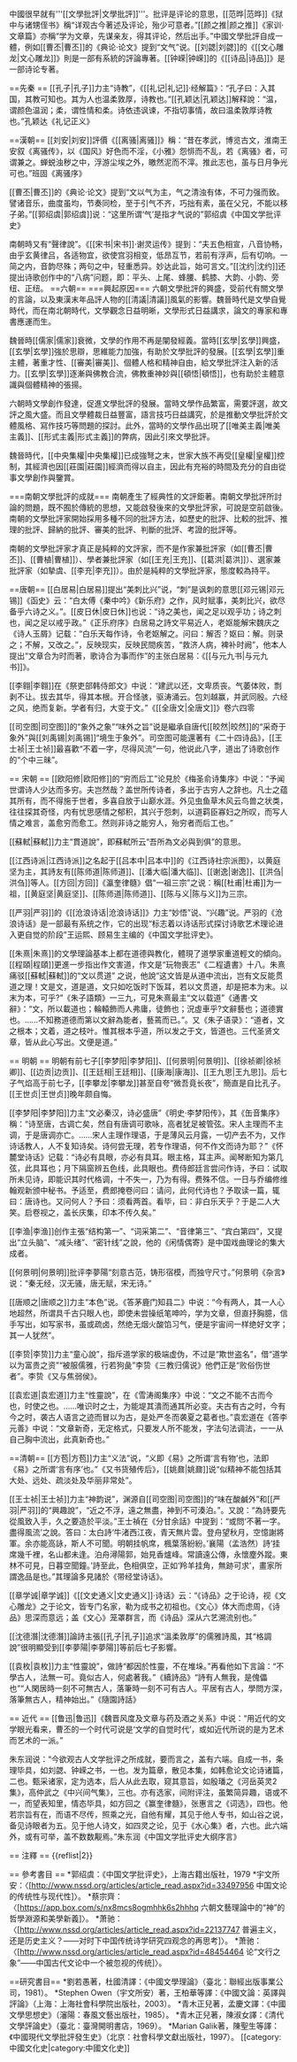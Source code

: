 中國很早就有'''[[文學批評|文學批評]]'''。批评是评论的意思，[[范晔|范晔]]《狱中与诸甥侄书》稱“详观古今著述及评论，殆少可意者。”[[颜之推|颜之推]]《家训·文章篇》亦稱“学为文章，先谋亲友，得其评论，然后出手。”中國文學批評自成一體，例如[[曹丕|曹丕]]的《典论·论文》提到“文气”说。[[刘勰|刘勰]]的《[[文心雕龙|文心雕龙]]》則是一部有系統的評論專著。[[钟嵘|钟嵘]]的《[[诗品|诗品]]》是一部诗论专著。

==先秦 ==
[[孔子|孔子]]力主“诗教”，《[[礼记|礼记]]·经解篇》：“孔子曰：入其国，其教可知也。其为人也温柔敦厚，诗教也。”[[孔颖达|孔颖达]]解释說：“温，谓颜色温润；柔，谓性情和柔。诗依违讽谏，不指切事情，故曰温柔敦厚诗教也。”<ref>孔颖达《礼记正义》</ref>

==漢朝==
[[刘安|刘安]]評價《[[离骚|离骚]]》稱：“昔在孝武，博览古文，淮南王安叙《离骚传》，以《国风》好色而不淫，《小雅》怨悱而不乱，若《离骚》者，可谓兼之。蝉蜕浊秽之中，浮游尘埃之外，皦然泥而不滓。推此志也，虽与日月争光可也。”<ref>班固《离骚序》</ref>

[[曹丕|曹丕]]的《典论·论文》提到“文以气为主，气之清浊有体，不可力强而致。譬诸音乐，曲度虽均，节奏同检，至于引气不齐，巧拙有素，虽在父兄，不能以移子弟。”[[郭绍虞|郭绍虞]]说：“这里所谓‘气’是指才气说的”<ref>郭绍虞《中国文学批评史》</ref>

南朝時又有“聲律說”。《[[宋书|宋书]]·谢灵运传》提到：“夫五色相宣，八音协畅，由乎玄黄律吕，各适物宜，欲使宫羽相变，低昂互节，若前有浮声，后有切响。一简之内，音韵尽殊；两句之中，轻重悉异。妙达此旨，始可言文。”[[沈约|沈约]]还提出诗歌创作中的“八病”问题，即：平头、上尾、蜂腰、鹤膝、大韵、小韵、旁纽、正纽。
==六朝==
===興起原因===
六朝文學批評的興盛，受前代有關文學的言論，以及東漢末年品評人物的[[清議|清議]]風氣的影響。魏晉時代是文學自覺時代，而在南北朝時代，文學觀念日益明晰，文學形式日益講求，論文的專家和專書應運而生。

魏晉時[[儒家|儒家]]衰微，文學的作用不再是闡發經義。當時[[玄學|玄學]]興盛，[[玄學|玄學]]強於思辯，思維能力加強，有助於文學批評的發展。[[玄學|玄學]]重主體，著重才性、[[審美|審美]]、個體人格和精神自由，給文學批評注入新的活力。[[玄學|玄學]]逐漸與佛教合流，佛教重神妙與[[頓悟|頓悟]]，也有助於主體意識與個體精神的張揚。

六朝時文學創作發達，促進文學批評的發展。當時文學作品繁富，需要評選，故文評之風大盛。而且文學體裁日益豐富，語言技巧日益講究，於是推動文學批評於文體風格、寫作技巧等問題的探討。此外，當時的文學作品出現了[[唯美主義|唯美主義]]、[[形式主義|形式主義]]的弊病，因此引來文學批評。

魏晉時代，[[中央集權|中央集權]]已成強弩之末，世家大族不再受[[皇權|皇權]]控制，其經濟也因[[莊園|莊園]]經濟而得以自主，因此有充裕的時間及充分的自由從事文學創作與鑒賞。

===南朝文學批評的成就===
南朝產生了經典性的文評鉅著。南朝文學批評所討論的問題，既不囿於傳統的思想，又能啟發後來的文學批評家，可說是空前啟後。南朝的文學批評家開始採用多種不同的批評方法，如歷史的批評、比較的批評、推理的批評、歸納的批評、審美的批評、判斷的批評、考證的批評等。

南朝的文學批評家才真正是純粹的文評家，而不是作家兼批評家（如[[曹丕|曹丕]]、[[曹植|曹植]]）、學者兼批評家（如[[王充|王充]]、[[葛洪|葛洪]]）、選家兼批評家（如摯虞、[[李充|李充]]）。由於是純粹的文學批評家，態度較為持平。

==唐朝==
[[白居易|白居易]]提出“美刺比兴”说，“刺”是讽刺的意思<ref>[[邓元锡|邓元锡]]《函史》云：“白太傅《秦中吟》《新乐府》之作，风时赋事，美刺比兴，欲尽备乎六诗之义。”</ref>。[[皮日休|皮日休]]也说：“诗之美也，闻之足以观乎功；诗之刺也，闻之足以戒乎政。”<ref>《正乐府序》</ref>白居易之詩文平易近人，老妪能解<ref>宋魏庆之《诗人玉屑》记载：“白乐天每作诗，令老妪解之。问曰：解否？妪曰：解。则录之；不解，又改之。”</ref>，反映现实，反映民間疾苦，“救济人病，裨补时阙”，他本人提出“文章合为时而著，歌诗合为事而作”的主张<ref>白居易：《[[与元九书|与元九书]]》</ref>。

[[李翱|李翱]]在《祭吏部韩侍郎文》中说：“建武以还，文卑质丧。气萎体败，剽剥不让。拔去其华，得其本根。开合怪骇，驱涛涌云。包刘越赢，并武同殷。六经之风，绝而复新。学者有归，大变于文。”<ref>《[[全唐文|全唐文]]》卷六四零</ref>

[[司空图|司空图]]的“象外之象”“味外之旨”说是繼承自唐代[[皎然|皎然]]的“采奇于象外”與[[刘禹锡|刘禹锡]]“境生于象外”。司空图可能還著有《二十四诗品》，[[王士祯|王士祯]]最喜歡“不着一字，尽得风流”一句，他说此八字，道出了诗歌创作的“个中三昧”。

== 宋朝 ==
[[欧阳修|欧阳修]]的“穷而后工”论見於《梅圣俞诗集序》中说：“予闻世谓诗人少达而多穷。夫岂然哉？盖世所传诗者，多出于古穷人之辞也。凡士之蕴其所有，而不得施于世者，多喜自放于山巅水涯。外见虫鱼草木风云鸟兽之状类，往往探其奇怪，内有忧思感情之郁积，其兴于怨刺，以道羁臣寡妇之所叹，而写人情之难言，盖愈穷而愈工。然则非诗之能穷人，殆穷者而后工也。”

[[蘇軾|蘇軾]]力主“貫道說”，即蘇軾所云“吾所為文必與到俱”的意思。

[[江西诗派|江西诗派]]之名起于[[吕本中|吕本中]]的《江西诗社宗派图》，以黄庭坚为主，其詩友有[[陈师道|陈师道]]、[[潘大临|潘大临]]、[[谢逸|谢逸]]、[[洪刍|洪刍]]等人。[[方回|方回]]《瀛奎律髓》倡“一祖三宗”之说：稱[[杜甫|杜甫]]为一祖，[[黄庭坚|黄庭坚]]、[[陈师道|陈师道]]、[[陈与义|陈与义]]为三宗。

[[严羽|严羽]]的《[[沧浪诗话|沧浪诗话]]》力主“妙悟”说、“兴趣”说。严羽的《沧浪诗话》是一部最有系统之作，它的出现“标志着以诗话形式探讨诗歌艺术理论进入更自觉的阶段”<ref>王运熙、顾易生主编的《中国文学批评史》</ref>。

[[朱熹|朱熹]]的文學理論基本上都在道德與教化，體現了道學家重道輕文的傾向。[[程頤|程頤]]更進一步指出作文害道，作文是“玩物喪志”<ref>《二程遺書》十八</ref>。朱熹痛驳[[蘇軾|蘇軾]]的“文以贯道” 之说，他說“这文皆是从道中流出，岂有文反能贯道之理！文是文，道是道，文只如吃饭时下饭耳，若以文贯道，却是把本为末。以末为本，可乎?”<ref>《朱子語類》一三九</ref>，可見朱熹最主“文以载道”<ref>《通書·文辭》：“文，所以載道也；輪轅飾而人弗庸，徒飾也；況虛車乎?文辭藝也；道德實也。……不知務道德而第以文辭為能者，藝蔫而已。”</ref>。又《朱子语录》：“道者，文之根本；文着，道之枝叶。惟其根本乎道，所以发之于文，皆道也。三代圣贤文章，皆从此心写出。文便是道。”

== 明朝 ==
明朝有前七子[[李梦阳|李梦阳]]、[[何景明|何景明]]、[[徐祯卿|徐祯卿]]、[[边贡|边贡]]、[[王廷相|王廷相]]、[[康海|康海]]、[[王九思|王九思]]。后七子气焰高于前七子，[[李攀龙|李攀龙]]甚至自夸“微吾竟长夜”，簡直是自比孔子。[[王世贞|王世贞]]晚年颇自悔。

[[李梦阳|李梦阳]]力主“文必秦汉，诗必盛唐”<ref>《明史·李梦阳传》</ref>，其《缶音集序》稱：“诗至唐，古调亡矣，然自有唐调可歌咏，高者犹足被管弦。宋人主理而不主调，于是唐调亦亡。……宋人主理作理语，于是薄风云月露，一切产去不为，又作诗话教人，人不复知诗矣。诗何尝无理，若专作理语，何不作文而诗为耶？”《怀麓堂诗话》记载：“诗必有具眼，亦必有具耳。眼主格，耳主声。闻琴断知为第几弦，此具耳也；月下隔窗辨五色线，此具眼也。费侍郎廷言尝问作诗，予曰：试取所未见诗，即能识其时代格调，十不失一，乃为有得。费殊不信。一日与乔编修维翰观新颁中秘书。予适至，费郎掩卷问曰：请问，此何代诗也？予取读一篇，辄曰：唐诗也。又问何人？予曰：须看两首。看毕，曰：非白乐天乎？于是二人大笑。启卷视之，盖长庆集，印本不传久矣。”

[[李渔|李渔]]创作主張“结构第一”、“词采第二”、“音律第三”、“宾白第四”，又提出“立头脑”、“减头绪”、“密针线”之說，他的《闲情偶寄》是中国戏曲理论的集大成者。

[[何景明|何景明]]批评李夢陽“刻意古范，铸形宿模，而独守尺寸。”何景明《杂言》说：“秦无经，汉无骚，唐无赋，宋无诗。”

[[唐顺之|唐顺之]]力主“本色”说。《答茅鹿门知县二》中说：“今有两人，其一人心地超然，所谓具千古只眼人也，即使未尝操纸笔呻吟，学为文章，但直抒胸臆，信手写出，如写家书，虽或疏卤，然绝无烟火酸馅习气，便是宇宙间一样绝好文字；其一人犹然”。

[[李贽|李贽]]力主“童心說”，指斥道学家的极端虚伪，不过是“欺世盗名”，借“道学以为富贵之资”“被服儒雅，行若狗彘”<ref>李贽《三教归儒说》</ref>他們正是“败俗伤世者”。<ref>李贽《又与焦弱侯》</ref>。

[[袁宏道|袁宏道]]力主“性靈說”，在《雪涛阁集序》中说：“文之不能不古而今也，时使之也。……唯识时之士，为能堤其潰而通其所必变。夫古有古之时，今有今之时，袭古人语言之迹而冒以为古，是处严冬而袭夏之葛者也。”袁宏道在《答李元善》中说：“文章新奇，无定格式，只要发人所不能发，字法句法调法，一一从自己胸中流出，此真新奇也。”

==清朝==
[[方苞|方苞]]力主“义法”说，“义即《易》之所谓‘言有物’也，法即《易》之所谓‘言有序’也。”<ref>《又书货殖传后》</ref>，[[姚鼐|姚鼐]]说“似精神不能包括其大处、远处、疏淡处及华丽非常处”。

[[王士祯|王士祯]]力主“神韵说”，渊源自[[司空图|司空图]]的“味在酸鹹外”和[[严羽|严羽]]的“興趣說”，“近之不浮，遠之無盡，神到不可湊泊。”。又說：“為詩要先從風致入手，久之要造於平淡。”王士禎在《分甘余話》中提到：“或問‘不著一字。盡得風流’之說。答曰：太白詩‘牛渚西江夜，青天無片雲。登舟望秋月，空憶謝將軍。余亦能高詠，斯人不可聞。明朝挂帆席，楓葉落紛紛。’襄陽（孟浩然）詩‘挂席幾千裡，名山都未逢。泊舟潯陽郭，始見香爐峰。常讀遠公傳，永懷塵外蹤。東林不可見，日暮空聞鐘。’詩至此，色相俱空，正如‘羚羊挂角，無跡可求’，畫家所謂逸品是也。”其理論多見諸於《带经堂诗话》。

[[章学诚|章学诚]]《[[文史通义|文史通义]]·诗话》云：“《诗品》之于论诗，视《文心雕龙》之于论文，皆专门名家，勒为成书之初祖也。《文心》体大而虑周，《诗品》思深而意远；盖《文心》笼罩群言，而《诗品》深从六艺溯流别也。”

[[沈德潛|沈德潛]]論詩主張[[孔子|孔子]]追求“溫柔敦厚”的儒雅詩風，其“格調說”很明顯受到[[李夢陽|李夢陽]]等前后七子影響。

[[袁枚|袁枚]]力主“性靈說”，做詩“都因於性靈，不在堆垛。”再看他如下言論：“不學古人，法無一可。竟似古人，何處著我。”<ref>《續詩品》</ref>“詩有人無我，是傀儡也”“人閑居時一刻不可無古人，落筆時一刻不可有古人。平居有古人，學問方深，落筆無古人，精神始出。”<ref>《隨園詩話》</ref>

== 近代 ==
[[鲁迅|鲁迅]]《魏晋风度及文章与药及酒之关系》中说：“用近代的文学眼光看来，曹丕的一个时代可说是‘文学的自觉时代’，或如近代所说的是为艺术而艺术的一派。”

朱东润说：“今欲观古人文学批评之所成就，要而言之，盖有六端。自成一书，条理毕具，如刘勰、钟嵘之书，一也。发为篇章，散见本集，如韩愈论文论诗诸篇，二也。甄采诸家，定为选本，后人从此去取，窥其意旨，如殷璠之《河岳英灵2集》，高仲武之《中兴间气集》，三也。亦有选家，间附评注，虽繁简异趣，语或不一，而望表知里，情态毕具，如方回之《赢奎律髓》，张惠言之《词选》，四也。他若宗旨有在，而语不尽传，照乘之光，自他有耀，其见于他人专书，如山谷之说，备见诗眼者为五。见于他人诗文，如四灵之论，见于《水心集》者，六也。此六端外，或有可举，盖不数数觏焉。”<ref>朱东润《中国文学批评史大纲序言》</ref>

== 注釋 ==
{{reflist|2}}

== 參考書目 ==
*郭绍虞：《中国文学批评史》，上海古籍出版社，1979
*宇文所安：〈[http://www.nssd.org/articles/article_read.aspx?id=33497956 中国文论的传统性与现代性]〉。
*蔡宗齊：〈[https://app.box.com/s/nx8mcs8ogmhhk6s2hhhq 六朝文藝理論中的“神”的哲學淵源和美學新義]〉。
*萧驰：〈[http://www.nssd.org/articles/article_read.aspx?id=22137747 普遍主义，还是历史主义？——对时下中国传统诗学研究四观念的再思考]〉。
*萧驰：〈[http://www.nssd.org/articles/article_read.aspx?id=48454464 论“文行之象”——中国古代文论中一个被忽视的传统]〉。

==研究書目==
*劉若愚著，杜國清譯：《中國文學理論》（臺北：聯經出版事業公司，1981）。
*Stephen Owen（宇文所安）著，王柏華等譯：《中國文論：英譯與評論》（上海：上海社會科學院出版社，2003）。
*青木正兒著，孟慶文譯：《中國文學思想史》（瀋陽：春風文藝出版社，1985）。
*青木正兒著，陳淑女譯：《清代文學評論史》（臺北：臺灣開明書店，1969）。
*Marian Galik著，陳聖生等譯：《中國現代文學批評發生史》（北京：社會科學文獻出版社，1997）。
[[category:中國文化史|category:中國文化史]]
